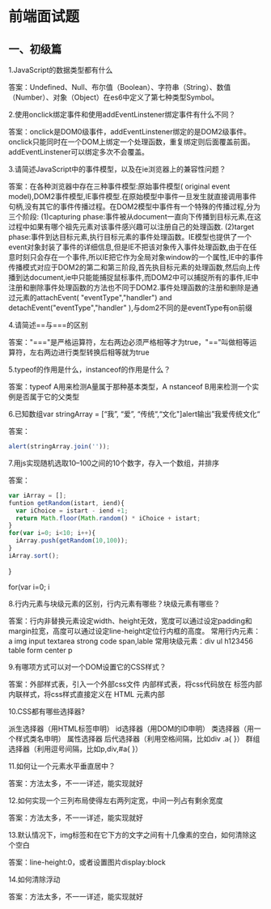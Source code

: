 # 前端面试题

## 一、初级篇

1.JavaScript的数据类型都有什么

答案：Undefined、Null、布尔值（Boolean）、字符串（String）、数值（Number）、对象（Object）在es6中定义了第七种类型Symbol。

2.使用onclick绑定事件和使用addEventLinstener绑定事件有什么不同？

答案：onclick是DOM0级事件，addEventLinstener绑定的是DOM2级事件。onclick只能同时在一个DOM上绑定一个处理函数，重复绑定则后面覆盖前面。addEventLinstener可以绑定多次不会覆盖。

3.请简述JavaScript中的事件模型，以及在ie浏览器上的兼容性问题？

答案：在各种浏览器中存在三种事件模型:原始事件模型( original event model),DOM2事件模型,IE事件模型.在原始模型中事件一旦发生就直接调用事件句柄,没有其它的事件传播过程。在DOM2模型中事件有一个特殊的传播过程,分为三个阶段: (1)capturing phase:事件被从document一直向下传播到目标元素,在这过程中如果有哪个祖先元素对该事件感兴趣可以注册自己的处理函数. (2)target phase:事件到达目标元素,执行目标元素的事件处理函数。IE模型也提供了一个event对象封装了事件的详细信息,但是IE不把该对象传入事件处理函数,由于在任意时刻只会存在一个事件,所以IE把它作为全局对象window的一个属性,IE中的事件传播模式对应于DOM2的第二和第三阶段,首先执目标元素的处理函数,然后向上传播到达document,ie中只能能捕捉鼠标事件,而DOM2中可以捕捉所有的事件,IE中注册和删除事件处理函数的方法也不同于DOM2.事件处理函数的注册和删除是通过元素的attachEvent( "eventType","handler") and detachEvent("eventType","handler" ),与dom2不同的是eventType有on前缀

4.请简述==与===的区别

答案："==="是严格运算符，左右两边必须严格相等才为true，"=="叫做相等运算符，左右两边进行类型转换后相等就为true

5.typeof的作用是什么，instanceof的作用是什么？

答案：typeof A用来检测A量属于那种基本类型，A nstanceof B用来检测一个实例是否属于它的父类型

6.已知数组var stringArray = [“我”, “爱”, “传统“,“文化"]alert输出”我爱传统文化“

答案：
``` javascript
alert(stringArray.join(''));
```
7.用js实现随机选取10–100之间的10个数字，存入一个数组，并排序

答案：

``` javascript
var iArray = [];
funtion getRandom(istart, iend){
  var iChoice = istart - iend +1;
  return Math.floor(Math.random() * iChoice + istart;
}
for(var i=0; i<10; i++){ 
  iArray.push(getRandom(10,100)); 
} 
iArray.sort();
```
}

for(var i=0; i

8.行内元素与块级元素的区别，行内元素有哪些？块级元素有哪些？

答案：行内非替换元素设定width、height无效，宽度可以通过设定padding和margin拉宽，高度可以通过设定line-height定位行内框的高度。 常用行内元素：a img input textarea strong code span,lable 常用块级元素：div ul h123456 table form center p

9.有哪项方式可以对一个DOM设置它的CSS样式？

答案：外部样式表，引入一个外部css文件 内部样式表，将css代码放在 <head> 标签内部 内联样式，将css样式直接定义在 HTML 元素内部

10.CSS都有哪些选择器?

派生选择器（用HTML标签申明） id选择器（用DOM的ID申明） 类选择器（用一个样式类名申明） 属性选择器 后代选择器（利用空格间隔，比如div .a{ }） 群组选择器（利用逗号间隔，比如p,div,#a{ }）

11.如何让一个元素水平垂直居中？

答案：方法太多，不一一详述，能实现就好

12.如何实现一个三列布局使得左右两列定宽，中间一列占有剩余宽度

答案：方法太多，不一一详述，能实现就好

13.默认情况下，img标签和在它下方的文字之间有十几像素的空白，如何清除这个空白

答案：line-height:0，或者设置图片display:block

14.如何清除浮动

答案：方法太多，不一一详述，能实现就好
